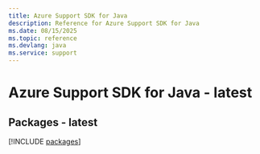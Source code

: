 ```yaml
---
title: Azure Support SDK for Java
description: Reference for Azure Support SDK for Java
ms.date: 08/15/2025
ms.topic: reference
ms.devlang: java
ms.service: support
---
```

# Azure Support SDK for Java - latest
## Packages - latest
[!INCLUDE [packages](support-index.md)]